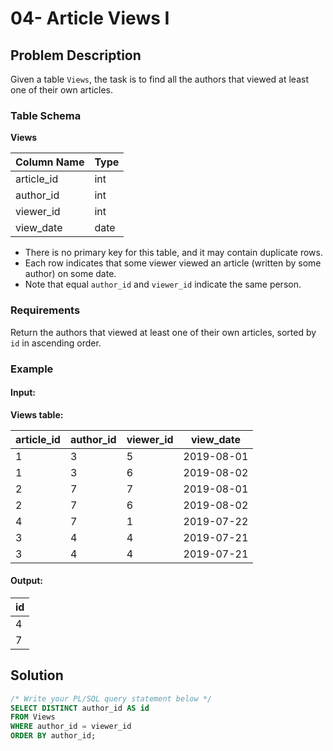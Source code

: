 # 04- Article Views I
## Problem Description

Given a table `Views`, the task is to find all the authors that viewed at least one of their own articles.

### Table Schema

**Views**

| Column Name | Type    |
|-------------|---------|
| article_id  | int     |
| author_id   | int     |
| viewer_id   | int     |
| view_date   | date    |

- There is no primary key for this table, and it may contain duplicate rows.
- Each row indicates that some viewer viewed an article (written by some author) on some date.
- Note that equal `author_id` and `viewer_id` indicate the same person.

### Requirements

Return the authors that viewed at least one of their own articles, sorted by `id` in ascending order.

### Example

#### Input:

**Views table:**

| article_id | author_id | viewer_id | view_date  |
|------------|-----------|-----------|------------|
| 1          | 3         | 5         | 2019-08-01 |
| 1          | 3         | 6         | 2019-08-02 |
| 2          | 7         | 7         | 2019-08-01 |
| 2          | 7         | 6         | 2019-08-02 |
| 4          | 7         | 1         | 2019-07-22 |
| 3          | 4         | 4         | 2019-07-21 |
| 3          | 4         | 4         | 2019-07-21 |

#### Output:

| id   |
|------|
| 4    |
| 7    |

## Solution

```sql
/* Write your PL/SQL query statement below */
SELECT DISTINCT author_id AS id
FROM Views 
WHERE author_id = viewer_id 
ORDER BY author_id;
```